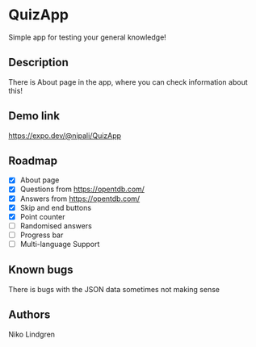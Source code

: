 # QuizApp

Simple app for testing your general knowledge!

## Description

There is About page in the app, where you can check information about this!

## Demo link
https://expo.dev/@nipali/QuizApp


<!-- ROADMAP -->
## Roadmap


- [x] About page
- [x] Questions from https://opentdb.com/
- [x] Answers from https://opentdb.com/
- [x] Skip and end buttons
- [x] Point counter
- [ ] Randomised answers
- [ ] Progress bar
- [ ] Multi-language Support

## Known bugs

There is bugs with the JSON data sometimes not making sense

## Authors

Niko Lindgren

